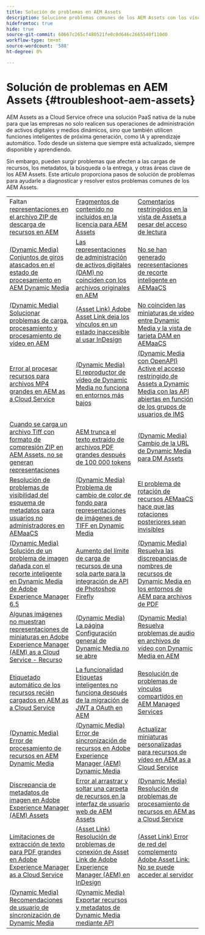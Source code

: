 ```yaml
---
title: Solución de problemas en AEM Assets
description: Solucione problemas comunes de los AEM Assets con los vínculos del artículo para áreas clave s=s de los AEM Assets, como cargas, metadatos, búsquedas, envíos, etc.
hidefromtoc: true
hide: true
source-git-commit: 60667c265cf480521fe0c0d646c2665540f110d0
workflow-type: tm+mt
source-wordcount: '588'
ht-degree: 0%

---
```



# Solución de problemas en AEM Assets {#troubleshoot-aem-assets}

AEM Assets as a Cloud Service ofrece una solución PaaS nativa de la nube para que las empresas no solo realicen sus operaciones de administración de activos digitales y medios dinámicos, sino que también utilicen funciones inteligentes de próxima generación, como IA y aprendizaje automático. Todo desde un sistema que siempre está actualizado, siempre disponible y aprendiendo.

Sin embargo, pueden surgir problemas que afecten a las cargas de recursos, los metadatos, la búsqueda o la entrega, y otras áreas clave de los AEM Assets. Este artículo proporciona pasos de solución de problemas para ayudarle a diagnosticar y resolver estos problemas comunes de los AEM Assets.

<table>
  <tbody>
  <tr>
    <td>Faltan <a href="https://experienceleague.adobe.com/es/docs/experience-cloud-kcs/kbarticles/ka-27140">representaciones en el archivo ZIP de descarga de recursos en AEM</a> </td>
    <td><a href="https://experienceleague.adobe.com/es/docs/experience-cloud-kcs/kbarticles/ka-26616">Fragmentos de contenido no incluidos en la licencia para AEM Assets</a> </td>
    <td><a href="https://experienceleague.adobe.com/es/docs/experience-cloud-kcs/kbarticles/ka-26928">Comentarios restringidos en la vista de Assets a pesar del acceso de lectura</a> </td> 
    </tr>
    <tr>
    <td><a href="https://experienceleague.adobe.com/es/docs/experience-cloud-kcs/kbarticles/ka-26715"> (Dynamic Media) Conjuntos de giros atascados en el estado de procesamiento en AEM Dynamic Media</a> </td>
    <td><a href="https://experienceleague.adobe.com/es/docs/experience-cloud-kcs/kbarticles/ka-26639">Las representaciones de administración de activos digitales (DAM) no coinciden con los archivos originales en AEM</a> </td>
    <td><a href="https://experienceleague.adobe.com/es/docs/experience-cloud-kcs/kbarticles/ka-26873">No se han generado representaciones de recorte inteligente en AEMaaCS</a> </td> 
    </tr>
    <tr>
    <td><a href="https://experienceleague.adobe.com/es/docs/experience-cloud-kcs/kbarticles/ka-26533">(Dynamic Media) Solucionar problemas de carga, procesamiento y procesamiento de vídeo en AEM</a> </td>
    <td><a href="https://experienceleague.adobe.com/es/docs/experience-cloud-kcs/kbarticles/ka-26922">(Asset Link) Adobe Asset Link deja los vínculos en un estado inaccesible al usar InDesign</a> </td>
    <td><a href="https://experienceleague.adobe.com/es/docs/experience-cloud-kcs/kbarticles/ka-26677">No coinciden las miniaturas de vídeo entre Dynamic Media y la vista de tarjeta DAM en AEMaaCS</a> </td> 
    </tr>
    <tr>
  <td><a href="https://experienceleague.adobe.com/es/docs/experience-cloud-kcs/kbarticles/ka-26610">Error al procesar recursos para archivos MP4 grandes en AEM as a Cloud Service</a></td>
  <td><a href="https://experienceleague.adobe.com/es/docs/experience-cloud-kcs/kbarticles/ka-26871">(Dynamic Media) El reproductor de vídeo de Dynamic Media no funciona en entornos más bajos</a></td>
  <td><a href="https://experienceleague.adobe.com/es/docs/experience-cloud-kcs/kbarticles/ka-26103">(Dynamic Media con OpenAPI) Active el acceso restringido de Assets a Dynamic Media con las API abiertas en función de los grupos de usuarios de IMS</a></td>
</tr>
<tr>
  <td><a href="https://experienceleague.adobe.com/es/docs/experience-cloud-kcs/kbarticles/ka-23916">Cuando se carga un archivo Tiff con formato de compresión ZIP en AEM Assets, no se generan representaciones</a></td>
  <td><a href="https://experienceleague.adobe.com/es/docs/experience-cloud-kcs/kbarticles/ka-26785">AEM trunca el texto extraído de archivos PDF grandes después de 100 000 tokens</a></td>
  <td><a href="https://experienceleague.adobe.com/es/docs/experience-cloud-kcs/kbarticles/ka-17628">(Dynamic Media) Cambio de la URL de Dynamic Media para DM Assets</a></td>
</tr>
<tr>
  <td><a href="https://experienceleague.adobe.com/es/docs/experience-cloud-kcs/kbarticles/ka-26655">Resolución de problemas de visibilidad del esquema de metadatos para usuarios no administradores en AEMaaCS</a></td>
  <td><a href="https://experienceleague.adobe.com/es/docs/experience-cloud-kcs/kbarticles/ka-26637">(Dynamic Media) Problema de cambio de color de fondo para representaciones de imágenes de TIFF en Dynamic Media</a></td>
  <td><a href="https://experienceleague.adobe.com/es/docs/experience-cloud-kcs/kbarticles/ka-26528">El problema de rotación de recursos AEMaaCS hace que las rotaciones posteriores sean invisibles</a></td>
</tr>
<tr>
  <td><a href="https://experienceleague.adobe.com/es/docs/experience-cloud-kcs/kbarticles/ka-26367">(Dynamic Media) Solución de un problema de imagen dañada con el recorte inteligente en Dynamic Media de Adobe Experience Manager 6.5</a></td>
  <td><a href="https://experienceleague.adobe.com/es/docs/experience-cloud-kcs/kbarticles/ka-26450">Aumento del límite de carga de recursos de una sola parte para la integración de API de Photoshop Firefly</a></td>
  <td><a href="https://experienceleague.adobe.com/es/docs/experience-cloud-kcs/kbarticles/ka-26461">(Dynamic Media) Resuelva las discrepancias de nombres de recursos de Dynamic Media en los entornos de AEM para archivos de PDF</a></td>
</tr>
<tr>
  <td><a href="https://experienceleague.adobe.com/es/docs/experience-cloud-kcs/kbarticles/ka-26233">Algunas imágenes no muestran representaciones de miniaturas en Adobe Experience Manager (AEM) as a Cloud Service - Recurso</a></td>
  <td><a href="https://experienceleague.adobe.com/es/docs/experience-cloud-kcs/kbarticles/ka-25294">(Dynamic Media) La página Configuración general de Dynamic Media no se abre</a></td>
  <td><a href="https://experienceleague.adobe.com/es/docs/experience-cloud-kcs/kbarticles/ka-26197">(Dynamic Media) Resuelva problemas de audio en archivos de vídeo con Dynamic Media en AEM</a></td>
</tr>
<tr>
  <td><a href="https://experienceleague.adobe.com/es/docs/experience-cloud-kcs/kbarticles/ka-25925">Etiquetado automático de los recursos recién cargados en AEM as a Cloud Service</a></td>
  <td><a href="https://experienceleague.adobe.com/es/docs/experience-cloud-kcs/kbarticles/ka-25889">La funcionalidad Etiquetas inteligentes no funciona después de la migración de JWT a OAuth en AEM</a></td>
  <td><a href="https://experienceleague.adobe.com/es/docs/experience-cloud-kcs/kbarticles/ka-25903">Resolución de problemas de vínculos compartidos en AEM Managed Services</a></td>
</tr>
<tr>
  <td><a href="https://experienceleague.adobe.com/es/docs/experience-cloud-kcs/kbarticles/ka-25607">(Dynamic Media) Error de procesamiento de recursos en AEM Dynamic Media</a></td>
  <td><a href="https://experienceleague.adobe.com/es/docs/experience-cloud-kcs/kbarticles/ka-25885">(Dynamic Media) Error de sincronización de recursos en Adobe Experience Manager (AEM) Dynamic Media</a></td>
  <td><a href="https://experienceleague.adobe.com/es/docs/experience-cloud-kcs/kbarticles/ka-25829">Actualizar miniaturas personalizadas para recursos de vídeo en AEM as a Cloud Service</a></td>
</tr>
<tr>
  <td><a href="https://experienceleague.adobe.com/es/docs/experience-cloud-kcs/kbarticles/ka-25828">Discrepancia de metadatos de imagen en Adobe Experience Manager (AEM) Assets</a></td>
  <td><a href="https://experienceleague.adobe.com/es/docs/experience-cloud-kcs/kbarticles/ka-21865">Error al arrastrar y soltar una carpeta de recursos en la interfaz de usuario web de AEM Assets</a></td>
  <td><a href="https://experienceleague.adobe.com/es/docs/experience-cloud-kcs/kbarticles/ka-25525">(Dynamic Media) Resolución de problemas de procesamiento de recursos en AEM as a Cloud Service</a></td>
</tr>
<tr>
  <td><a href="https://experienceleague.adobe.com/es/docs/experience-cloud-kcs/kbarticles/ka-25518">Limitaciones de extracción de texto para PDF grandes en Adobe Experience Manager as a Cloud Service</a></td>
  <td><a href="https://experienceleague.adobe.com/es/docs/experience-cloud-kcs/kbarticles/ka-25562">(Asset Link) Resolución de problemas de conexión de Asset Link de Adobe Experience Manager (AEM) en InDesign</a></td>
  <td><a href="https://experienceleague.adobe.com/es/docs/experience-cloud-kcs/kbarticles/ka-25506">(Asset Link) Error de red del complemento Adobe Asset Link: No se puede acceder al servidor</a></td>
</tr>
<tr>
  <td><a href="https://experienceleague.adobe.com/es/docs/experience-cloud-kcs/kbarticles/ka-25471">(Dynamic Media) Recomendaciones de usuario de sincronización de Dynamic Media</a></td>
  <td><a href="https://experienceleague.adobe.com/es/docs/experience-cloud-kcs/kbarticles/ka-26902">(Dynamic Media) Exportar recursos y metadatos de Dynamic Media mediante API</a></td>
  <td></td>
</tr>

</tbody>
  <table>


